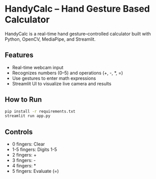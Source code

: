 # HandyCalc – Hand Gesture Based Calculator

HandyCalc is a real-time hand gesture–controlled calculator built with Python, OpenCV, MediaPipe, and Streamlit.

## Features
- Real-time webcam input
- Recognizes numbers (0–5) and operations (+, -, *, =)
- Use gestures to enter math expressions
- Streamlit UI to visualize live camera and results

## How to Run

```bash
pip install -r requirements.txt
streamlit run app.py
```

## Controls
- 0 fingers: Clear
- 1-5 fingers: Digits 1-5
- 2 fingers: +
- 3 fingers: -
- 4 fingers: *
- 5 fingers: Evaluate (=)
